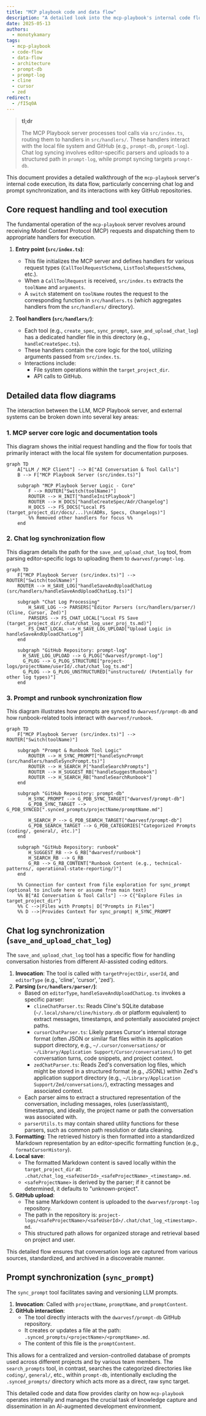 ```yaml
---
title: "MCP playbook code and data flow"
description: "A detailed look into the mcp-playbook's internal code flow, data handling for chat logs and prompts, and interactions with GitHub repositories like prompt-db and prompt-log."
date: 2025-05-13
authors:
  - monotykamary
tags:
  - mcp-playbook
  - code-flow
  - data-flow
  - architecture
  - prompt-db
  - prompt-log
  - cline
  - cursor
  - zed
redirect:
  - /fI5q0A
---
```


> **tl;dr**
>
> The MCP Playbook server processes tool calls via `src/index.ts`, routing them to handlers in `src/handlers/`. These handlers interact with the local file system and GitHub (e.g., `prompt-db`, `prompt-log`). Chat log syncing involves editor-specific parsers and uploads to a structured path in `prompt-log`, while prompt syncing targets `prompt-db`.

This document provides a detailed walkthrough of the `mcp-playbook` server's internal code execution, its data flow, particularly concerning chat log and prompt synchronization, and its interactions with key GitHub repositories.

## Core request handling and tool execution

The fundamental operation of the `mcp-playbook` server revolves around receiving Model Context Protocol (MCP) requests and dispatching them to appropriate handlers for execution.

1.  **Entry point (`src/index.ts`)**:
    *   This file initializes the MCP server and defines handlers for various request types (`CallToolRequestSchema`, `ListToolsRequestSchema`, etc.).
    *   When a `CallToolRequest` is received, `src/index.ts` extracts the `toolName` and `arguments`.
    *   A `switch` statement on `toolName` routes the request to the corresponding function in `src/handlers.ts` (which aggregates handlers from the `src/handlers/` directory).

2.  **Tool handlers (`src/handlers/`)**:
    *   Each tool (e.g., `create_spec`, `sync_prompt`, `save_and_upload_chat_log`) has a dedicated handler file in this directory (e.g., `handleCreateSpec.ts`).
    *   These handlers contain the core logic for the tool, utilizing arguments passed from `src/index.ts`.
    *   Interactions include:
        *   File system operations within the `target_project_dir`.
        *   API calls to GitHub.

## Detailed data flow diagrams

The interaction between the LLM, MCP Playbook server, and external systems can be broken down into several key areas:

### 1. MCP server core logic and documentation tools

This diagram shows the initial request handling and the flow for tools that primarily interact with the local file system for documentation purposes.

```mermaid
graph TD
    A["LLM / MCP Client"] --> B["AI Conversation & Tool Calls"]
    B --> F["MCP Playbook Server (src/index.ts)"]

    subgraph "MCP Playbook Server Logic - Core"
        F --> ROUTER["Switch(toolName)"]
        ROUTER --> H_INIT["handleInitPlaybook"]
        ROUTER --> H_DOCS["handleCreateSpec/Adr/Changelog"]
        H_DOCS --> FS_DOCS["Local FS (target_project_dir/docs/...)\n(ADRs, Specs, Changelogs)"]
        %% Removed other handlers for focus %%
    end
```

### 2. Chat log synchronization flow

This diagram details the path for the `save_and_upload_chat_log` tool, from parsing editor-specific logs to uploading them to `dwarvesf/prompt-log`.

```mermaid
graph TD
    F["MCP Playbook Server (src/index.ts)"] --> ROUTER["Switch(toolName)"]
    ROUTER --> H_SAVE_LOG["handleSaveAndUploadChatLog (src/handlers/handleSaveAndUploadChatLog.ts)"]

    subgraph "Chat Log Processing"
        H_SAVE_LOG --> PARSERS["Editor Parsers (src/handlers/parser/) (Cline, Cursor, Zed)"]
        PARSERS --> FS_CHAT_LOCAL["Local FS Save (target_project_dir/.chat/chat_log_user_proj_ts.md)"]
        FS_CHAT_LOCAL --> H_SAVE_LOG_UPLOAD["Upload Logic in handleSaveAndUploadChatLog"]
    end

    subgraph "GitHub Repository: prompt-log"
      H_SAVE_LOG_UPLOAD --> G_PLOG["dwarvesf/prompt-log"]
      G_PLOG --> G_PLOG_STRUCTURE["project-logs/projectName/userId/.chat/chat_log_ts.md"]
      G_PLOG --> G_PLOG_UNSTRUCTURED["unstructured/ (Potentially for other log types)"]
    end
```

### 3. Prompt and runbook synchronization flow

This diagram illustrates how prompts are synced to `dwarvesf/prompt-db` and how runbook-related tools interact with `dwarvesf/runbook`.

```mermaid
graph TD
    F["MCP Playbook Server (src/index.ts)"] --> ROUTER["Switch(toolName)"]

    subgraph "Prompt & Runbook Tool Logic"
        ROUTER --> H_SYNC_PROMPT["handleSyncPrompt (src/handlers/handleSyncPrompt.ts)"]
        ROUTER --> H_SEARCH_P["handleSearchPrompts"]
        ROUTER --> H_SUGGEST_RB["handleSuggestRunbook"]
        ROUTER --> H_SEARCH_RB["handleSearchRunbook"]
    end

    subgraph "GitHub Repository: prompt-db"
        H_SYNC_PROMPT --> G_PDB_SYNC_TARGET["dwarvesf/prompt-db"]
        G_PDB_SYNC_TARGET --> G_PDB_SYNCED[".synced_prompts/projectName/promptName.md"]

        H_SEARCH_P --> G_PDB_SEARCH_TARGET["dwarvesf/prompt-db"]
        G_PDB_SEARCH_TARGET --> G_PDB_CATEGORIES["Categorized Prompts (coding/, general/, etc.)"]
    end

    subgraph "GitHub Repository: runbook"
        H_SUGGEST_RB --> G_RB["dwarvesf/runbook"]
        H_SEARCH_RB --> G_RB
        G_RB --> G_RB_CONTENT["Runbook Content (e.g., technical-patterns/, operational-state-reporting/)"]
    end

    %% Connection for context from file exploration for sync_prompt (optional to include here or assume from main text)
    %% B["AI Conversation & Tool Calls"] --> C{"Explore Files in target_project_dir"}
    %% C -->|Files with Prompts| D["Prompts in Files"]
    %% D -->|Provides Context for sync_prompt| H_SYNC_PROMPT
```

## Chat log synchronization (`save_and_upload_chat_log`)

The `save_and_upload_chat_log` tool has a specific flow for handling conversation histories from different AI-assisted coding editors.

1.  **Invocation**: The tool is called with `targetProjectDir`, `userId`, and `editorType` (e.g., 'cline', 'cursor', 'zed').
2.  **Parsing (`src/handlers/parser/`)**:
    *   Based on `editorType`, `handleSaveAndUploadChatLog.ts` invokes a specific parser:
        *   `clineChatParser.ts`: Reads Cline's SQLite database (`~/.local/share/cline/history.db` or platform equivalent) to extract messages, timestamps, and potentially associated project paths.
        *   `cursorChatParser.ts`: Likely parses Cursor's internal storage format (often JSON or similar flat files within its application support directory, e.g., `~/.cursor/conversations/` or `~/Library/Application Support/Cursor/conversations/`) to get conversation turns, code snippets, and project context.
        *   `zedChatParser.ts`: Reads Zed's conversation log files, which might be stored in a structured format (e.g., JSONL) within Zed's application support directory (e.g., `~/Library/Application Support/Zed/conversations/`), extracting messages and associated context.
    *   Each parser aims to extract a structured representation of the conversation, including messages, roles (user/assistant), timestamps, and ideally, the project name or path the conversation was associated with.
    *   `parserUtils.ts` may contain shared utility functions for these parsers, such as common path resolution or data cleaning.
3.  **Formatting**: The retrieved history is then formatted into a standardized Markdown representation by an editor-specific formatting function (e.g., `formatCursorHistory`).
4.  **Local save**:
    *   The formatted Markdown content is saved locally within the `target_project_dir` at:
        `.chat/chat_log_<safeUserId>_<safeProjectName>_<timestamp>.md`.
    *   `<safeProjectName>` is derived by the parser; if it cannot be determined, it defaults to "unknown-project".
5.  **GitHub upload**:
    *   The same Markdown content is uploaded to the `dwarvesf/prompt-log` repository.
    *   The path in the repository is:
        `project-logs/<safeProjectName>/<safeUserId>/.chat/chat_log_<timestamp>.md`.
    *   This structured path allows for organized storage and retrieval based on project and user.

This detailed flow ensures that conversation logs are captured from various sources, standardized, and archived in a discoverable manner.

## Prompt synchronization (`sync_prompt`)

The `sync_prompt` tool facilitates saving and versioning LLM prompts.

1.  **Invocation**: Called with `projectName`, `promptName`, and `promptContent`.
2.  **GitHub interaction**:
    *   The tool directly interacts with the `dwarvesf/prompt-db` GitHub repository.
    *   It creates or updates a file at the path:
        `.synced_prompts/<projectName>/<promptName>.md`.
    *   The content of this file is the `promptContent`.

This allows for a centralized and version-controlled database of prompts used across different projects and by various team members. The `search_prompts` tool, in contrast, searches the categorized directories like `coding/`, `general/`, etc., within `prompt-db`, intentionally excluding the `.synced_prompts/` directory which acts more as a direct, raw sync target.

This detailed code and data flow provides clarity on how `mcp-playbook` operates internally and manages the crucial task of knowledge capture and dissemination in an AI-augmented development environment.
